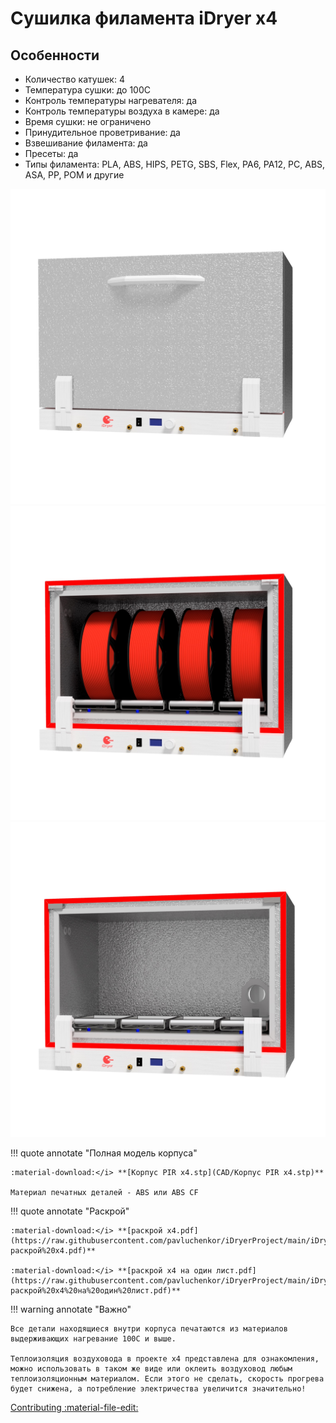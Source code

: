 # Сушилка филамента iDryer x4

## Особенности
- Количество катушек: 4
- Температура сушки: до 100С
- Контроль температуры нагревателя: да
- Контроль температуры воздуха в камере: да 
- Время сушки: не ограничено
- Принудительное проветривание: да
- Взвешивание филамента: да
- Пресеты: да
- Типы филамента: PLA, ABS, HIPS, PETG, SBS, Flex, PA6, PA12, PC, ABS, ASA, PP, POM и другие

<div class="image-container">
  <div class="custom-image">
    <img src="https://raw.githubusercontent.com/pavluchenkor/iDryerProject/main/iDryer%20v2/Hardware/PIR%20Box%20v2/img/x4_1.jpg" alt="iDryer сборка корпуса">
  </div>
  <div class="custom-image">
    <img src="https://raw.githubusercontent.com/pavluchenkor/iDryerProject/main/iDryer%20v2/Hardware/PIR%20Box%20v2/img/x4_2.jpg" alt="iDryer сборка корпуса">
  </div>
  <div class="custom-image">
    <img src="https://raw.githubusercontent.com/pavluchenkor/iDryerProject/main/iDryer%20v2/Hardware/PIR%20Box%20v2/img/x4_3.jpg" alt="iDryer сборка корпуса">
  </div>
</div>

!!! quote annotate "Полная модель корпуса"

    :material-download:</i> **[Корпус PIR x4.stp](CAD/Корпус PIR x4.stp)**
    
    Материал печатных деталей - ABS или ABS CF

!!! quote annotate "Раскрой"

    :material-download:</i> **[раскрой х4.pdf](https://raw.githubusercontent.com/pavluchenkor/iDryerProject/main/iDryer%20v2/Hardware/PIR%20Box%20v2/docs/раскрой%20х4.pdf)**

    :material-download:</i> **[раскрой х4 на один лист.pdf](https://raw.githubusercontent.com/pavluchenkor/iDryerProject/main/iDryer%20v2/Hardware/PIR%20Box%20v2/docs/раскрой%20х4%20на%20один%20лист.pdf)**


!!! warning annotate "Важно"

    Все детали находящиеся внутри корпуса печатаются из материалов выдерживающих нагревание 100С и выше.

    Теплоизоляция воздуховода в проекте x4 представлена для ознакомления, можно использовать в таком же виде или оклеить воздуховод любым теплоизоляционным материалом. Если этого не сделать, скорость прогрева будет снижена, а потребление электричества увеличится значительно!

[Contributing :material-file-edit:](https://github.com/pavluchenkor/iDryerProject/tree/main/iDryer%20v2/Hardware/PIR%20Box%20v2) 
